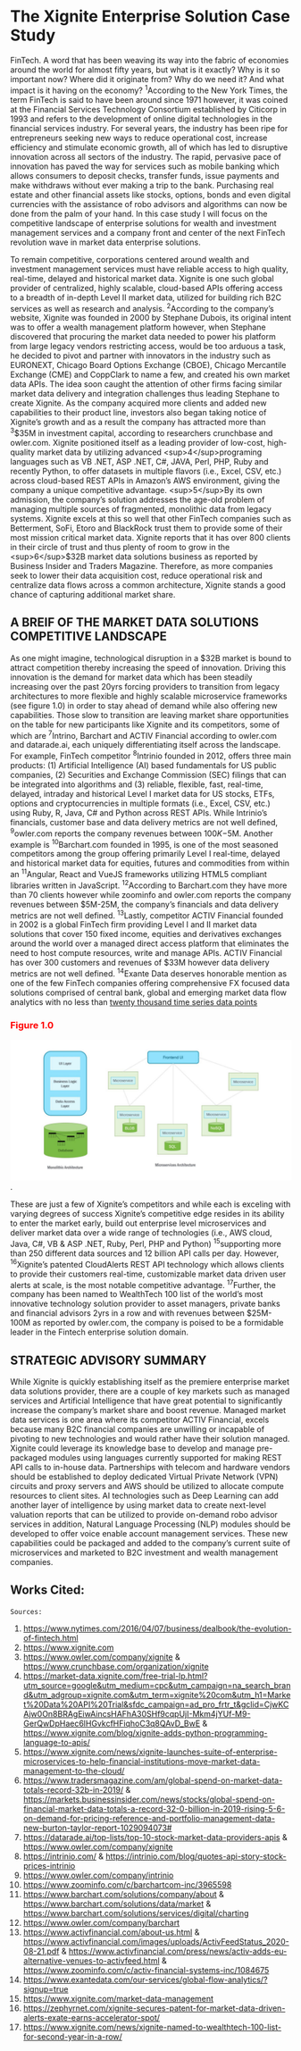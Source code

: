 # The Xignite Enterprise Solution Case Study
FinTech. A word that has been weaving its way into the fabric of economies around the world for almost fifty years, but what is it exactly? Why is it so important now? Where did it originate from? Why do we need it? And what impact is it having on the economy? <sup>1</sup>According to the New York Times, the term FinTech is said to have been around since 1971 however, it was coined at the Financial Services Technology Consortium established by Citicorp in 1993 and refers to the development of online digital technologies in the financial services industry.  For several years, the industry has been ripe for entrepreneurs seeking new ways to reduce operational cost, increase efficiency and stimulate economic growth, all of which has led to disruptive innovation across all sectors of the industry. The rapid, pervasive pace of innovation has paved the way for services such as mobile banking which allows consumers to deposit checks, transfer funds, issue payments and make withdraws without ever making a trip to the bank. Purchasing real estate and other financial assets like stocks, options, bonds and even digital currencies with the assistance of robo advisors and algorithms can now be done from the palm of your hand.  In this case study I will focus on the competitive landscape of enterprise solutions for wealth and investment management services and a company front and center of the next FinTech revolution wave in market data enterprise solutions.

To remain competitive, corporations centered around wealth and investment management services must have reliable access to high quality, real-time, delayed and historical market data.  Xignite is one such global provider of centralized, highly scalable, cloud-based APIs offering access to a breadth of in-depth Level II market data, utilized for building rich B2C services as well as research and analysis. <sup>2</sup>According to the company’s website, Xignite was founded in 2000 by Stephane Dubois, its original intent was to offer a wealth management platform however, when Stephane discovered that procuring the market data needed to power his platform from large legacy vendors restricting access, would be too arduous a task, he decided to pivot and partner with innovators in the industry such as EURONEXT, Chicago Board Options Exchange (CBOE), Chicago Mercantile Exchange (CME) and CoppClark to name a few, and created his own market data APIs.  The idea soon caught the attention of other firms facing similar market data delivery and integration challenges thus leading Stephane to create Xignite. As the company acquired more clients and added new capabilities to their product line, investors also began taking notice of Xignite’s growth and as a result the company has attracted more than <sup>3</sup>$35M in investment capital, according to researchers crunchbase and owler.com. Xignite positioned itself as a leading provider of low-cost, high-quality market data by utilizing advanced <sup>4</sup>programing languages such as VB .NET, ASP .NET, C#, JAVA, Perl, PHP, Ruby and recently Python, to offer datasets in multiple flavors (i.e., Excel, CSV, etc.) across cloud-based REST APIs in Amazon’s AWS environment, giving the company a unique competitive advantage.  <sup>5</sup>By its own admission, the company’s solution addresses the age-old problem of managing multiple sources of fragmented, monolithic data from legacy systems. Xignite excels at this so well that other FinTech companies such as Betterment, SoFi, Etoro and BlackRock trust them to provide some of their most mission critical market data. Xignite reports that it has over 800 clients in their circle of trust and thus plenty of room to grow in the <sup>6</sup>$32B market data solutions business as reported by Business Insider and Traders Magazine. Therefore, as more companies seek to lower their data acquisition cost, reduce operational risk and centralize data flows across a common architecture, Xignite stands a good chance of capturing additional market share.

## A BREIF OF THE MARKET DATA SOLUTIONS COMPETITIVE LANDSCAPE
As one might imagine, technological disruption in a $32B market is bound to attract competition thereby increasing the speed of innovation.  Driving this innovation is the demand for market data which has been steadily increasing over the past 20yrs forcing providers to transition from legacy architectures to more flexible and highly scalable microservice frameworks (see figure 1.0) in order to stay ahead of demand while also offering new capabilities. Those slow to transition are leaving market share opportunities on the table for new participants like Xignite and its competitors, some of which are <sup>7</sup>Intrino, Barchart and ACTIV Financial according to owler.com and datarade.ai, each uniquely differentiating itself across the landscape.  For example, FinTech competitor <sup>8</sup>Intrinio founded in 2012, offers three main products: (1) Artificial Intelligence (AI) based fundamentals for US public companies, (2) Securities and Exchange Commission (SEC) filings that can be integrated into algorithms and (3) reliable, flexible, fast, real-time, delayed, intraday and historical Level I market data for US stocks, ETFs, options and cryptocurrencies in multiple formats (i.e., Excel, CSV, etc.) using Ruby, R, Java, C# and Python across REST APIs. While Intrinio’s financials, customer base and data delivery metrics are not well defined, <sup>9</sup>owler.com reports the company revenues between $100K-$5M. Another example is <sup>10</sup>Barchart.com founded in 1995, is one of the most seasoned competitors among the group offering primarily Level I real-time, delayed and historical market data for equities, futures and commodities from within an <sup>11</sup>Angular, React and VueJS frameworks utilizing HTML5 compliant libraries written in JavaScript. <sup>12</sup>According to Barchart.com they have more than 70 clients however while zoominfo and owler.com reports the company revenues between $5M-25M, the company’s financials and data delivery metrics are not well defined. <sup>13</sup>Lastly, competitor ACTIV Financial founded in 2002 is a global FinTech firm providing Level I and II market data solutions that cover 150 fixed income, equities and derivatives exchanges around the world over a managed direct access platform that eliminates the need to host compute resources, write and manage APIs. ACTIV Financial has over 300 customers and revenues of $33M however data delivery metrics are not well defined. <sup>14</sup>Exante Data deserves honorable mention as one of the few FinTech companies offering comprehensive FX focused data solutions comprised of central bank, global and emerging market data flow analytics with no less than [twenty thousand time series data points](https://m.exantedata.com/2019/09/12144835/Jens_RealVision_Intro.mp4)

### <span style="color:red">Figure 1.0</span>
![](https://github.com/lchristij/FinTech-Projects/blob/main/images/MlA-vs-MsA-architecture.jpg).


These are just a few of Xignite’s competitors and while each is exceling with varying degrees of success Xignite’s competitive edge resides in its ability to enter the market early, build out enterprise level microservices and deliver market data over a wide range of technologies (i.e., AWS cloud, Java, C#, VB & ASP .NET, Ruby, Perl, PHP and Python) <sup>15</sup>supporting more than 250 different data sources and 12 billion API calls per day. However, <sup>16</sup>Xignite’s patented CloudAlerts REST API technology which allows clients to provide their customers real-time, customizable market data driven user alerts at scale, is the most notable competitive advantage. <sup>17</sup>Further, the company has been named to WealthTech 100 list of the world’s most innovative technology solution provider to asset managers, private banks and financial advisors 2yrs in a row and with revenues between $25M-100M as reported by owler.com, the company is poised to be a formidable leader in the Fintech enterprise solution domain. 


## STRATEGIC ADVISORY SUMMARY
While Xignite is quickly establishing itself as the premiere enterprise market data solutions provider, there are a couple of key markets such as managed services and Artificial Intelligence that have great potential to significantly increase the company’s market share and boost revenue. Managed market data services is one area where its competitor ACTIV Financial, excels because many B2C financial companies are unwilling or incapable of pivoting to new technologies and would rather have their solution managed. Xignite could leverage its knowledge base to develop and manage pre-packaged modules using languages currently supported for making REST API calls to in-house data. Partnerships with telecom and hardware vendors should be established to deploy dedicated Virtual Private Network (VPN) circuits and proxy servers and AWS should be utilized to allocate compute resources to client sites.  AI technologies such as Deep Learning can add another layer of intelligence by using market data to create next-level valuation reports that can be utilized to provide on-demand robo advisor services in addition, Natural Language Processing (NLP) modules should be developed to offer voice enable account management services.  These new capabilities could be packaged and added to the company’s current suite of microservices and marketed to B2C investment and wealth management companies.
 
## Works Cited:
	Sources:
1.	https://www.nytimes.com/2016/04/07/business/dealbook/the-evolution-of-fintech.html 
2.	https://www.xignite.com  
3.	https://www.owler.com/company/xignite & https://www.crunchbase.com/organization/xignite 
4.	https://market-data.xignite.com/free-trial-lp.html?utm_source=google&utm_medium=cpc&utm_campaign=na_search_brand&utm_adgroup=xignite.com&utm_term=xignite%20com&utm_h1=Market%20Data%20API%20Trial&sfdc_campaign=ad_pro_frtr_t&gclid=CjwKCAjw0On8BRAgEiwAincsHAFhA30SHf9cqpUjI-Mkm4jYUf-M9-GerQwDpHaec6lHGvkcfHFiqhoC3q8QAvD_BwE & https://www.xignite.com/blog/xignite-adds-python-programming-language-to-apis/ 
5.	https://www.xignite.com/news/xignite-launches-suite-of-enterprise-microservices-to-help-financial-institutions-move-market-data-management-to-the-cloud/ 
6.	https://www.tradersmagazine.com/am/global-spend-on-market-data-totals-record-32b-in-2019/ & https://markets.businessinsider.com/news/stocks/global-spend-on-financial-market-data-totals-a-record-32-0-billion-in-2019-rising-5-6-on-demand-for-pricing-reference-and-portfolio-management-data-new-burton-taylor-report-1029094073# 
7.	https://datarade.ai/top-lists/top-10-stock-market-data-providers-apis & https://www.owler.com/company/xignite 
8.	https://intrinio.com/  & https://intrinio.com/blog/quotes-api-story-stock-prices-intrinio 
9.	https://www.owler.com/company/intrinio 
10.	https://www.zoominfo.com/c/barchartcom-inc/3965598 
11.	https://www.barchart.com/solutions/company/about & https://www.barchart.com/solutions/data/market & https://www.barchart.com/solutions/services/digital/charting
12.	https://www.owler.com/company/barchart
13.	https://www.activfinancial.com/about-us.html & https://www.activfinancial.com/images/uploads/ActivFeedStatus_2020-08-21.pdf & https://www.activfinancial.com/press/news/activ-adds-eu-alternative-venues-to-activfeed.html & https://www.zoominfo.com/c/activ-financial-systems-inc/1084675
14.	https://www.exantedata.com/our-services/global-flow-analytics/?signup=true
15.	https://www.xignite.com/market-data-management
16.	https://zephyrnet.com/xignite-secures-patent-for-market-data-driven-alerts-exate-earns-accelerator-spot/
17.	https://www.xignite.com/news/xignite-named-to-wealthtech-100-list-for-second-year-in-a-row/
